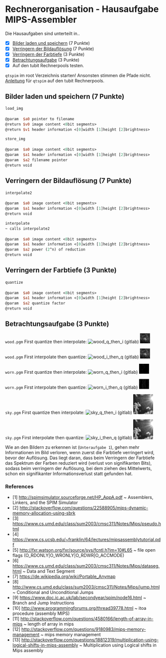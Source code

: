# Rechnerorganisation - Hausaufgabe MIPS-Assembler

Die Hausaufgaben sind unterteilt in..

- [x] [Bilder laden und speichern](#bilder-laden-und-speichern-7-punkte) (7 Punkte)
- [x] [Verringern der Bildauflösung](verringern-der-bildaufl%C3%B6sung-7-punkte) (7 Punkte)
- [x] [Verringern der Farbtiefe](#verringern-der-farbtiefe-3-punkte) (3 Punkte)
- [x] [Betrachtungsaufgabe](#betrachtungsaufgabe-3-punkte) (3 Punkte)
- [x] Auf den tubit Rechnerpools testen.

`qtspim` im root Verzeichnis starten! Ansonsten stimmen die Pfade nicht.
[Anleitung](https://isis.tu-berlin.de/pluginfile.php/558943/mod_forum/attachment/241471/QtSpim_Leitfaden.pdf) für `qtspim` auf den tubit Rechnerpools.

## Bilder laden und speichern (7 Punkte)
```mips
load_img

@param  $a0 pointer to filename
@return $v0 image content <8bit segments>
@return $v1 header information <[0]width [1]height [2]brightness>
```
```mips
store_img

@param  $a0 image content <8bit segments>
@param  $a1 header information <[0]width [1]height [2]brightness>
@param  $a2 filename pointer
@return void
```

## Verringern der Bildauflösung (7 Punkte)
```mips
interpolate2

@param  $a0 image content <8bit segments>
@param  $a1 header information <[0]width [1]height [2]brightness>
@return void
```

```mips
interpolate
~ calls interpolate2

@param  $a0 image content <8bit segments>
@param  $a1 header information <[0]width [1]height [2]brightness>
@param  $a2 power (2^n) of reduction
@return void
```

## Verringern der Farbtiefe (3 Punkte)
```mips
quantize

@param  $a0 image content <8bit segments>
@param  $a1 header information <[0]width [1]height [2]brightness>
@param  $a2 quantize factor
@return void
```

## Betrachtungsaufgabe (3 Punkte)
`wood.pgm` First quantize then interpolate: ![wood_q_then_i (gitlab)](https://gitlab.tubit.tu-berlin.de/jguth/rorg-ha1/raw/master/images/Aufgabe4/wood_q_then_i.png "First quantize then interpolate") ![wood_q_then_i (local)](images/Aufgabe4/wood_q_then_i.png "First quantize then interpolate")

`wood.pgm` First interpolate then quantize: ![wood_i_then_q (gitlab)](https://gitlab.tubit.tu-berlin.de/jguth/rorg-ha1/raw/master/images/Aufgabe4/wood_i_then_q.png "First interpolate then quantize") ![wood_i_then_q (local)](images/Aufgabe4/wood_i_then_q.png "First interpolate then quantize")


`worn.pgm` First quantize then interpolate: ![worn_q_then_i (gitlab)](https://gitlab.tubit.tu-berlin.de/jguth/rorg-ha1/raw/master/images/Aufgabe4/worn_q_then_i.png "First quantize then interpolate") ![worn_q_then_i (local)](images/Aufgabe4/worn_q_then_i.png "First quantize then interpolate")

`worn.pgm` First interpolate then quantize: ![worn_i_then_q (gitlab)](https://gitlab.tubit.tu-berlin.de/jguth/rorg-ha1/raw/master/images/Aufgabe4/worn_i_then_q.png "First interpolate then quantize") ![worn_i_then_q (local)](images/Aufgabe4/worn_i_then_q.png "First interpolate then quantize")

`sky.pgm` First quantize then interpolate: ![sky_q_then_i (gitlab)](https://gitlab.tubit.tu-berlin.de/jguth/rorg-ha1/raw/master/images/Aufgabe4/sky_q_then_i.png "First quantize then interpolate") ![sky_q_then_i (local)](images/Aufgabe4/sky_q_then_i.png "First quantize then interpolate")

`sky.pgm` First interpolate then quantize: ![sky_i_then_q (gitlab)](https://gitlab.tubit.tu-berlin.de/jguth/rorg-ha1/raw/master/images/Aufgabe4/sky_i_then_q.png "First interpolate then quantize") ![sky_i_then_q (local)](images/Aufgabe4/sky_i_then_q.png "First interpolate then quantize")


Wie an den Bildern zu erkennen ist (`Unteraufgabe 1`), gehen mehr Informationen im
Bild verloren, wenn zuerst die Farbtiefe verringert wird, bevor der Auflösung.
Das liegt daran, dass beim Verringern der Farbtiefe das Spektrum der Farben
reduziert wird (verlust von signifikanten Bits), sodass beim verringern der Auflösung,
bei dem ziehen des Mittelwerts, schon ein signifikanter Informationsverlust
statt gefunden hat.

### References
- [1] http://spimsimulator.sourceforge.net/HP_AppA.pdf
~ Assemblers, Linkers, and the SPIM Simulator
- [2] http://stackoverflow.com/questions/22588905/mips-dynamic-memory-allocation-using-sbrk
- [3] https://www.cs.umd.edu/class/sum2003/cmsc311/Notes/Mips/pseudo.html
- [4] https://www.cs.ucsb.edu/~franklin/64/lectures/mipsassemblytutorial.pdf
- [5] http://fxr.watson.org/fxr/source/sys/fcntl.h?im=10#L65
~ file open flags (O_RDONLY|O_WRONLY|O_RDWR|O_ACCMODE)
- [6] https://www.cs.umd.edu/class/sum2003/cmsc311/Notes/Mips/dataseg.html
~ Data and Text Segment
- [7] https://de.wikipedia.org/wiki/Portable_Anymap
- [8] http://www.cs.umd.edu/class/sum2003/cmsc311/Notes/Mips/jump.html
~ Conditional and Unconditional Jumps
- [9] https://www.doc.ic.ac.uk/lab/secondyear/spim/node16.html
~ Branch and Jump Instructions
- [10] http://www.programmingforums.org/thread39778.html
~ itoa procedure (assembly MIPS)
- [11] http://stackoverflow.com/questions/4580166/length-of-array-in-mips
~ length of array in mips
- [12] http://stackoverflow.com/questions/9180983/mips-memory-management
~ mips memory management
- [13] http://stackoverflow.com/questions/18812319/multiplication-using-logical-shifts-in-mips-assembly
~ Multiplication using Logical shifts in Mips assembly
